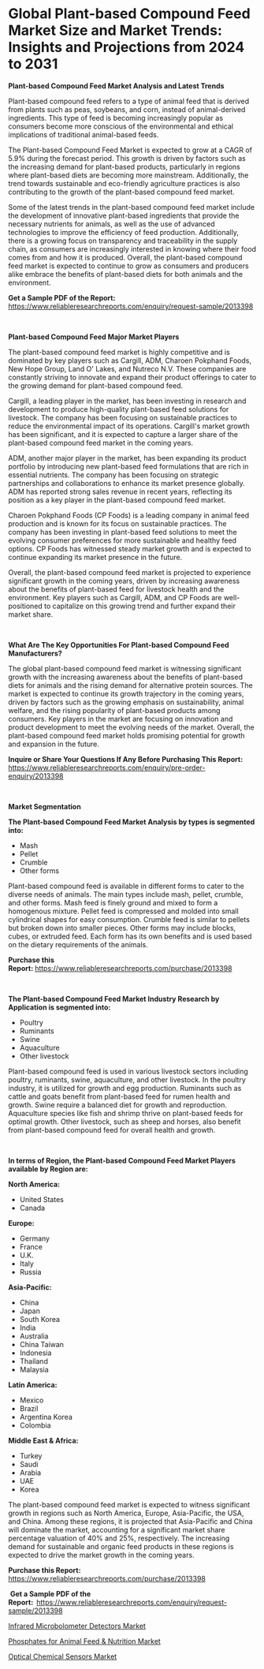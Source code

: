 <p><h1>Global Plant-based Compound Feed Market Size and Market Trends: Insights and Projections from 2024 to 2031</h1></p><p><strong>Plant-based Compound Feed Market Analysis and Latest Trends</strong></p>
<p><p>Plant-based compound feed refers to a type of animal feed that is derived from plants such as peas, soybeans, and corn, instead of animal-derived ingredients. This type of feed is becoming increasingly popular as consumers become more conscious of the environmental and ethical implications of traditional animal-based feeds.</p><p>The Plant-based Compound Feed Market is expected to grow at a CAGR of 5.9% during the forecast period. This growth is driven by factors such as the increasing demand for plant-based products, particularly in regions where plant-based diets are becoming more mainstream. Additionally, the trend towards sustainable and eco-friendly agriculture practices is also contributing to the growth of the plant-based compound feed market.</p><p>Some of the latest trends in the plant-based compound feed market include the development of innovative plant-based ingredients that provide the necessary nutrients for animals, as well as the use of advanced technologies to improve the efficiency of feed production. Additionally, there is a growing focus on transparency and traceability in the supply chain, as consumers are increasingly interested in knowing where their food comes from and how it is produced. Overall, the plant-based compound feed market is expected to continue to grow as consumers and producers alike embrace the benefits of plant-based diets for both animals and the environment.</p></p>
<p><strong>Get a Sample PDF of the Report:&nbsp;</strong> <a href="https://www.reliableresearchreports.com/enquiry/request-sample/2013398">https://www.reliableresearchreports.com/enquiry/request-sample/2013398</a></p>
<p>&nbsp;</p>
<p><strong>Plant-based Compound Feed Major Market Players</strong></p>
<p><p>The plant-based compound feed market is highly competitive and is dominated by key players such as Cargill, ADM, Charoen Pokphand Foods, New Hope Group, Land O' Lakes, and Nutreco N.V. These companies are constantly striving to innovate and expand their product offerings to cater to the growing demand for plant-based compound feed.</p><p>Cargill, a leading player in the market, has been investing in research and development to produce high-quality plant-based feed solutions for livestock. The company has been focusing on sustainable practices to reduce the environmental impact of its operations. Cargill's market growth has been significant, and it is expected to capture a larger share of the plant-based compound feed market in the coming years.</p><p>ADM, another major player in the market, has been expanding its product portfolio by introducing new plant-based feed formulations that are rich in essential nutrients. The company has been focusing on strategic partnerships and collaborations to enhance its market presence globally. ADM has reported strong sales revenue in recent years, reflecting its position as a key player in the plant-based compound feed market.</p><p>Charoen Pokphand Foods (CP Foods) is a leading company in animal feed production and is known for its focus on sustainable practices. The company has been investing in plant-based feed solutions to meet the evolving consumer preferences for more sustainable and healthy feed options. CP Foods has witnessed steady market growth and is expected to continue expanding its market presence in the future.</p><p>Overall, the plant-based compound feed market is projected to experience significant growth in the coming years, driven by increasing awareness about the benefits of plant-based feed for livestock health and the environment. Key players such as Cargill, ADM, and CP Foods are well-positioned to capitalize on this growing trend and further expand their market share.</p></p>
<p>&nbsp;</p>
<p><strong>What Are The Key Opportunities For Plant-based Compound Feed Manufacturers?</strong></p>
<p><p>The global plant-based compound feed market is witnessing significant growth with the increasing awareness about the benefits of plant-based diets for animals and the rising demand for alternative protein sources. The market is expected to continue its growth trajectory in the coming years, driven by factors such as the growing emphasis on sustainability, animal welfare, and the rising popularity of plant-based products among consumers. Key players in the market are focusing on innovation and product development to meet the evolving needs of the market. Overall, the plant-based compound feed market holds promising potential for growth and expansion in the future.</p></p>
<p><strong>Inquire or Share Your Questions If Any Before Purchasing This Report:</strong> <a href="https://www.reliableresearchreports.com/enquiry/pre-order-enquiry/2013398">https://www.reliableresearchreports.com/enquiry/pre-order-enquiry/2013398</a></p>
<p>&nbsp;</p>
<p><strong>Market Segmentation</strong></p>
<p><strong>The Plant-based Compound Feed Market Analysis by types is segmented into:</strong></p>
<p><ul><li>Mash</li><li>Pellet</li><li>Crumble</li><li>Other forms</li></ul></p>
<p><p>Plant-based compound feed is available in different forms to cater to the diverse needs of animals. The main types include mash, pellet, crumble, and other forms. Mash feed is finely ground and mixed to form a homogenous mixture. Pellet feed is compressed and molded into small cylindrical shapes for easy consumption. Crumble feed is similar to pellets but broken down into smaller pieces. Other forms may include blocks, cubes, or extruded feed. Each form has its own benefits and is used based on the dietary requirements of the animals.</p></p>
<p><strong>Purchase this Report:&nbsp;</strong><a href="https://www.reliableresearchreports.com/purchase/2013398">https://www.reliableresearchreports.com/purchase/2013398</a></p>
<p>&nbsp;</p>
<p><strong>The Plant-based Compound Feed Market Industry Research by Application is segmented into:</strong></p>
<p><ul><li>Poultry</li><li>Ruminants</li><li>Swine</li><li>Aquaculture</li><li>Other livestock</li></ul></p>
<p><p>Plant-based compound feed is used in various livestock sectors including poultry, ruminants, swine, aquaculture, and other livestock. In the poultry industry, it is utilized for growth and egg production. Ruminants such as cattle and goats benefit from plant-based feed for rumen health and growth. Swine require a balanced diet for growth and reproduction. Aquaculture species like fish and shrimp thrive on plant-based feeds for optimal growth. Other livestock, such as sheep and horses, also benefit from plant-based compound feed for overall health and growth.</p></p>
<p>&nbsp;</p>
<p><strong>In terms of Region, the Plant-based Compound Feed Market Players available by Region are:</strong></p>
<p>
    <p> <strong> North America: </strong>
        <ul>
            <li>United States</li>
            <li>Canada</li>
        </ul>
        </p> 
    <p> <strong> Europe: </strong>
        <ul>
            <li>Germany</li>
            <li>France</li>
            <li>U.K.</li>
            <li>Italy</li>
            <li>Russia</li>
        </ul>
        </p> 
    <p> <strong> Asia-Pacific: </strong>
        <ul>
            <li>China</li>
            <li>Japan</li>
            <li>South Korea</li>
            <li>India</li>
            <li>Australia</li>
            <li>China Taiwan</li>
            <li>Indonesia</li>
            <li>Thailand</li>
            <li>Malaysia</li>
        </ul>
        </p> 
    <p> <strong> Latin America: </strong>
        <ul>
            <li>Mexico</li>
            <li>Brazil</li>
            <li>Argentina Korea</li>
            <li>Colombia</li>
        </ul>
        </p> 
    <p> <strong> Middle East & Africa: </strong>
        <ul>
            <li>Turkey</li>
            <li>Saudi</li>
            <li>Arabia</li>
            <li>UAE</li>
            <li>Korea</li>
        </ul>
    </p>
    </p>
<p><p>The plant-based compound feed market is expected to witness significant growth in regions such as North America, Europe, Asia-Pacific, the USA, and China. Among these regions, it is projected that Asia-Pacific and China will dominate the market, accounting for a significant market share percentage valuation of 40% and 25%, respectively. The increasing demand for sustainable and organic feed products in these regions is expected to drive the market growth in the coming years.</p></p>
<p><strong>Purchase this Report: </strong><a href="https://www.reliableresearchreports.com/purchase/2013398">https://www.reliableresearchreports.com/purchase/2013398</a></p>
<p>&nbsp;<strong>Get a Sample PDF of the Report:&nbsp;&nbsp;</strong><a href="https://www.reliableresearchreports.com/enquiry/request-sample/2013398">https://www.reliableresearchreports.com/enquiry/request-sample/2013398</a></p>
<p><strong></strong></p>
<p><p><a href="https://view.publitas.com/reportprime-1/infrared-microbolometer-detectors-market-insights-market-players-and-forecast-till-2031/">Infrared Microbolometer Detectors Market</a></p><p><a href="https://github.com/julyju69/Market-Research-Report-List-2/blob/main/phosphates-for-animal-feed-nutrition-market.md">Phosphates for Animal Feed & Nutrition Market</a></p><p><a href="https://view.publitas.com/reportprime-1/optical-chemical-sensors-market-research-report-forecasted-for-period-from-2024-2031-by-market-type-market-application-and-region/">Optical Chemical Sensors Market</a></p></p>
